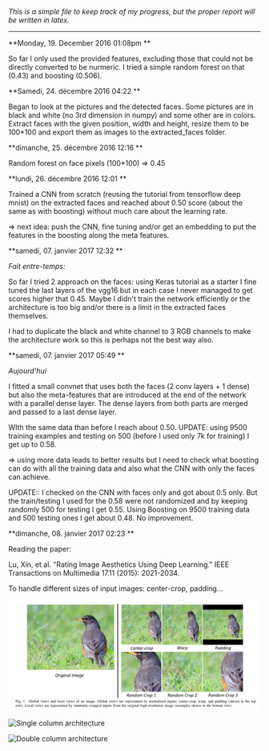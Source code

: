 *This is a simple file to keep track of my progress, but the proper report will be written in latex.*

-------------------

**Monday, 19. December 2016 01:08pm **

So far I only used the provided features, excluding those that could not be directly converted to be nurmeric. I tried a simple random forest on that (0.43) and boosting (0.506).


**Samedi, 24. décembre 2016 04:22 **

Began to look at the pictures and the detected faces. Some pictures are in black and white (no 3rd dimension in numpy) and some other are in colors. Extract faces with the given position, width and height, resize them to be 100*100 and export them as images to the extracted_faces folder.


**dimanche, 25. décembre 2016 12:16 **

Random forest on face pixels (100*100) => 0.45

**lundi, 26. décembre 2016 12:01 **

Trained a CNN from scratch (reusing the tutorial from tensorflow deep mnist) on the extracted faces and reached about 0.50 score (about the same as with boosting) without much care about the learning rate.

=> next idea: push the CNN, fine tuning and/or get an embedding to put the features in the boosting along the meta features. 


**samedi, 07. janvier 2017 12:32 **

*Fait entre-temps:*

So far I tried 2 approach on the faces: using Keras tutorial as a starter I fine tuned the last layers of the vgg16 but in each case I never managed to get scores higher that 0.45. Maybe I didn't train the network efficiently or the architecture is too big and/or there is a limit in the extracted faces themselves.

I had to duplicate the black and white channel to 3 RGB channels to make the architecture work so this is perhaps not the best way also.


**samedi, 07. janvier 2017 05:49 **

*Aujourd'hui*

I fitted a small convnet that uses both the faces (2 conv layers + 1 dense) but also the meta-features that are introduced at the end of the network with a parallel dense layer. The dense layers from both parts are merged and passed to a last dense layer.

WIth the same data than before I reach about 0.50. UPDATE: using 9500 training examples and testing on 500 (before I used only 7k for training) I get up to 0.58.

=> using more data leads to better results but I need to check what boosting can do with all the training data and also what the CNN with only the faces can achieve.

UPDATE:: I checked on the CNN with faces only and got about 0.5 only. But the train/testing I used for the 0.58 were not randomized and by keeping randomly 500 for testing I get 0.55. Using Boosting on 9500 training data and 500 testing ones I get about 0.48. No improvement.


**dimanche, 08. janvier 2017 02:23 **

Reading the paper: 

Lu, Xin, et al. "Rating Image Aesthetics Using Deep Learning." IEEE Transactions on Multimedia 17.11 (2015): 2021-2034.

To handle different sizes of input images: center-crop, padding...

![ Image resizing/cropping](img/image_cropping.png  "Image resizing/cropping")

![Single column architecture](/home/clement/Documents/git/regained/report/img/single_col_archi.png  "Single column architecture")

![Double column architecture](/home/clement/Documents/git/regained/report/img/double_col_archi.png  "Double column architecture")


